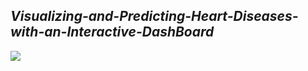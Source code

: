 <H2><B><I>Visualizing-and-Predicting-Heart-Diseases-with-an-Interactive-DashBoard</I></B></H2>
<img src="https://user-images.githubusercontent.com/60309916/191014820-1fd57b1b-d3c4-4c2a-8d7c-947809b8edfd.jpg">
